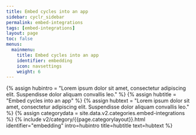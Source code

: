 ```yaml
---
title: Embed cycles into an app
sidebar: cyclr_sidebar
permalink: embed-integrations
tags: [embed-integrations]
layout: page
toc: false
menus:
  mainmenu:
    title: Embed cycles into an app
    identifier: embedding
    icon: navsettings
    weight: 6
---
```

{% assign hubintro = "Lorem ipsum dolor sit amet, consectetur adipiscing elit. Suspendisse dolor aliquam convallis leo." %}
{% assign hubtitle = "Embed cycles into an app" %}
{% assign hubtext = "Lorem ipsum dolor sit amet, consectetur adipiscing elit. Suspendisse dolor aliquam convallis leo." %}
{% assign categorydata = site.data.v2.categories.embed-integrations %}
{% include v2/category/{{page.categorylayout}}.html identifier="embedding" intro=hubintro title=hubtitle text=hubtext %}
